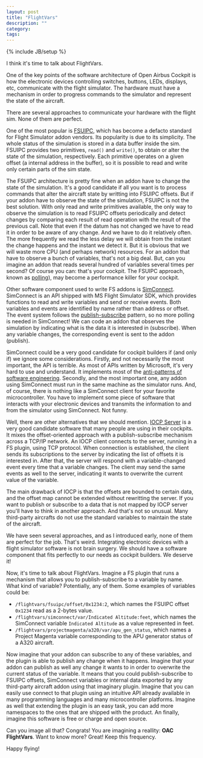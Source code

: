 ```yaml
---
layout: post
title: "FlightVars"
description: ""
category: 
tags: 
---
```

{% include JB/setup %}

I think it's time to talk about FlightVars. 

One of the key points of the software architecture of Open Airbus Cockpit is how the electronic devices controlling switches, buttons, LEDs, displays, etc, communicate with the flight simulator. The hardware must have a mechanism in order to progress commands to the simulator and represent the state of the aircraft. 

There are several approaches to communicate your hardware with the flight sim. None of them are perfect. 

<!--more-->

One of the most popular is [FSUIPC](http://www.schiratti.com/dowson.html), which has become a defacto standard for Flight Simulator addon vendors. Its popularity is due to its simplicity. The whole status of the simulation is stored in a data buffer inside the sim. FSUIPC provides two primitives, `read()` and `write()`, to obtain or alter the state of the simulation, respectively. Each primitive operates on a given offset (a internal address in the buffer), so it is possible to read and write only certain parts of the sim state.

The FSUIPC architecture is pretty fine when an addon have to change the state of the simulation. It's a good candidate if all you want is to process commands that alter the aircraft state by writting into FSUIPC offsets. But if your addon have to observe the state of the simulation, FSUIPC is not the best solution. With only read and write primitives available, the only way to observe the simulation is to read FSUIPC offsets periodically and detect changes by comparing each result of read operation with the result of the previous call. Note that even if the datum has not changed we have to read it in order to be aware of any change. And we have to do it relatively often. The more frequently we read the less delay we will obtain from the instant the change happens and the instant we detect it. But it is obvious that we will waste more CPU (and perhaps network) resources. For an addon that have to observe a bunch of variables, that's not a big deal. But, can you imagine an addon that reads several hundred of variables several times per second? Of course you can: that's your cockpit. The FSUIPC approach, known as [polling](http://en.wikipedia.org/wiki/Polling_%28computer_science%29)), may become a performance killer for your cockpit. 

Other software component used to write FS addons is [SimConnect](http://msdn.microsoft.com/en-us/library/cc526983.aspx). SimConnect is an API shipped with MS Flight Simulator SDK, which provides functions to read and write variables and send or receive events. Both variables and events are identified by name rather than address or offset. The event system follows the [publish-subscribe](http://en.wikipedia.org/wiki/Publish_subscribe) pattern, so no more polling is needed in SimConnect! We can code an addon that observes the simulation by indicating what is the data it is interested in (subscribe). When any variable changes, the corresponding event is sent to the addon (publish). 

SimConnect could be a very good candidate for cockpit builders if (and only if) we ignore some considerations. Firstly, and not necessarily the most important, the API is terrible. As most of APIs written by Microsoft, it's very hard to use and understand. It implements most of the [anti-patterns of software engineering](http://en.wikipedia.org/wiki/Anti-pattern#Software_engineering). Secondly, and the most important one, any addon using SimConnect must run in the same machine as the simulator runs. And, of course, there is nothing like a SimConnect client for your favorite microcontroller. You have to implement some piece of software that interacts with your electronic devices and transmits the information to and from the simulator using SimConnect. Not funny. 

Well, there are other alternatives that we should mention. [IOCP Server](http://www.opencockpits.com/index.php/es/forum/iocp-server-and-other-iocp-aplications) is a very good candidate software that many people are using in their cockpits. It mixes the offset-oriented approach with a publish-subscribe mechanism across a TCP/IP network. An IOCP client connects to the server, running in a FS plugin, using TCP protocol. When connection is established, the client sends its subscriptions to the server by indicating the list of offsets it is interested in. After that, the server will respond with a variable-changed event every time that a variable changes. The client may send the same events as well to the server, indicating it wants to overwrite the current value of the variable. 

The main drawback of IOCP is that the offsets are bounded to certain data, and the offset map cannot be extended without rewritting the server. If you want to publish or subscribe to a data that is not mapped by IOCP server you'll have to think in another approach. And that's not so unusual. Many third-party aircrafts do not use the standard variables to maintain the state of the aircraft.

We have seen several approaches, and as I introduced early, none of them are perfect for the job. That's weird. Integrating electronic devices with a flight simulator software is not brain surgery. We should have a software component that fits perfectly to our needs as cockpit builders. We deserve it!

Now, it's time to talk about FlightVars. Imagine a FS plugin that runs a mechanism that allows you to publish-subscribe to a variable by name. What kind of variable? Potentially, any of them. Some examples of variables could be:

* `/flightvars/fsuipc/offset/0x1234:2`, which names the FSUIPC offset `0x1234` read as a 2-bytes value.
* `/flightvars/simconnect/var/Indicated Altitude:feet`, which names the SimConnect variable `Indicated Altitude` as a value represented in feet.
* `/flightvars/projectmagenta/a320/var/apu_gen_status`, which names a Project Magenta variable corresponding to the APU generator status of a A320 aircraft. 

Now imagine that your addon can subscribe to any of these variables, and the plugin is able to publish any change when it happens. Imagine that your addon can publish as well any change it wants to in order to overwrite the current status of the variable. It means that you could publish-subscribe to FSUIPC offsets, SimConnect variables or internal data exported by any third-party aircraft addon using that imaginary plugin. Imagine that you can easily use connect to that plugin using an intuitive API already available in many programming languages and many microcontroller platforms. Imagine as well that extending the plugin is an easy task, you can add more namespaces to the ones that are shipped with the product. An finally, imagine this software is free or charge and open source. 

Can you image all that? Congrats! You are imagining a reallity: __OAC FlightVars__. Want to know more? Great! Keep this frequency. 

Happy flying!
